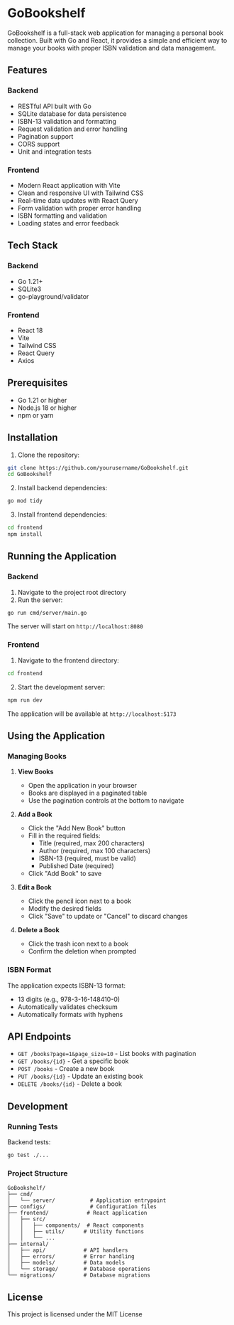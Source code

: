 # GoBookshelf

GoBookshelf is a full-stack web application for managing a personal book collection. Built with Go and React, it provides a simple and efficient way to manage your books with proper ISBN validation and data management.

## Features

### Backend

- RESTful API built with Go
- SQLite database for data persistence
- ISBN-13 validation and formatting
- Request validation and error handling
- Pagination support
- CORS support
- Unit and integration tests

### Frontend

- Modern React application with Vite
- Clean and responsive UI with Tailwind CSS
- Real-time data updates with React Query
- Form validation with proper error handling
- ISBN formatting and validation
- Loading states and error feedback

## Tech Stack

### Backend

- Go 1.21+
- SQLite3
- go-playground/validator

### Frontend

- React 18
- Vite
- Tailwind CSS
- React Query
- Axios

## Prerequisites

- Go 1.21 or higher
- Node.js 18 or higher
- npm or yarn

## Installation

1. Clone the repository:

```bash
git clone https://github.com/yourusername/GoBookshelf.git
cd GoBookshelf
```

2. Install backend dependencies:

```bash
go mod tidy
```

3. Install frontend dependencies:

```bash
cd frontend
npm install
```

## Running the Application

### Backend

1. Navigate to the project root directory
2. Run the server:

```bash
go run cmd/server/main.go
```

The server will start on `http://localhost:8080`

### Frontend

1. Navigate to the frontend directory:

```bash
cd frontend
```

2. Start the development server:

```bash
npm run dev
```

The application will be available at `http://localhost:5173`

## Using the Application

### Managing Books

1. **View Books**

   - Open the application in your browser
   - Books are displayed in a paginated table
   - Use the pagination controls at the bottom to navigate

2. **Add a Book**

   - Click the "Add New Book" button
   - Fill in the required fields:
     - Title (required, max 200 characters)
     - Author (required, max 100 characters)
     - ISBN-13 (required, must be valid)
     - Published Date (required)
   - Click "Add Book" to save

3. **Edit a Book**

   - Click the pencil icon next to a book
   - Modify the desired fields
   - Click "Save" to update or "Cancel" to discard changes

4. **Delete a Book**
   - Click the trash icon next to a book
   - Confirm the deletion when prompted

### ISBN Format

The application expects ISBN-13 format:

- 13 digits (e.g., 978-3-16-148410-0)
- Automatically validates checksum
- Automatically formats with hyphens

## API Endpoints

- `GET /books?page=1&page_size=10` - List books with pagination
- `GET /books/{id}` - Get a specific book
- `POST /books` - Create a new book
- `PUT /books/{id}` - Update an existing book
- `DELETE /books/{id}` - Delete a book

## Development

### Running Tests

Backend tests:

```bash
go test ./...
```

### Project Structure

```
GoBookshelf/
├── cmd/
│   └── server/           # Application entrypoint
├── configs/              # Configuration files
├── frontend/            # React application
│   ├── src/
│   │   ├── components/  # React components
│   │   ├── utils/      # Utility functions
│   │   └── ...
├── internal/
│   ├── api/            # API handlers
│   ├── errors/         # Error handling
│   ├── models/         # Data models
│   └── storage/        # Database operations
└── migrations/         # Database migrations
```

## License

This project is licensed under the MIT License
